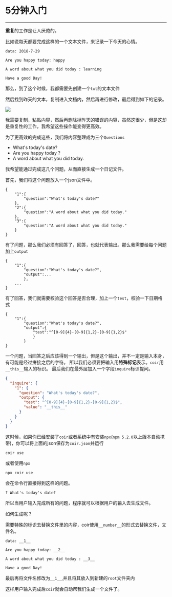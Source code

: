 # 5分钟入门
---

**重复**的工作是让人厌倦的。

比如说每天都要完成这样的一个文本文件，来记录一下今天的心情。

```
data: 2018-7-29

Are you happy today: happy

A word about what you did today : learning

Have a good Day!

```

那么，到了这个时候，我都需要先创建一个`txt`的文本文件

然后找到昨天的文本，复制进入文档内，然后再进行修改，最后得到如下的记录。

<img src="https://i.h2.pdim.gs/68ef33b1bb9bd576da309ac2eac3f1e5.gif" ></img>

我需要复制，粘贴内容，然后再删除掉昨天的错误的内容，虽然这很少，但是这却是重复性的工作，我希望这些操作能变得更高效。

为了更高效的完成这些，我们将内容整理成为三个`Questions`

* What's today's date?
* Are you happy today ?
* A word about what you did today.

我希望能通过完成这几个问题，从而直接生成一个日记文件。

首先，我们将这个问题放入一个json文件中。
```
{
	"1":{
		"question":"What's today's date?"
	},
	"2":{
		"question":"A word about what you did today."
	},
	"3":{
		"question":"A word about what you did today."
	}
}
```

有了问题，那么我们必须有回答了，回答，也就代表输出。那么我需要给每个问题加上`output`

```
{
	"1":{
		"question":"What's today's date?",
		"output":...
		},
	...
}
```
有了回答，我们就需要校验这个回答是否合理，加上一个`test`，校验一下日期格式
```
{
	"1":{
		"question":"What's today's date?",
		"output":{
			"test":"^[0-9]{4}-[0-9]{1,2}-[0-9]{1,2}$"
			}
		}
}
```
一个问题，当回答之后应该得到一个输出，但是这个输出，并不一定是输入本身，有可能是经过拼接之后的字符。
所以我们必须要把输入用**特殊标记**表示。`coir`用`__this__`输入的标识。
最后我们在最外层加入一个字段`inquire`标识提问。

```json
{
  "inquire": {
    "1": {
      "question": "What's today's date?",
      "output": {
        "test": "^[0-9]{4}-[0-9]{1,2}-[0-9]{1,2}$",
        "value": "__this__"
      }
    }
  }
}
```

这时候，如果你已经安装了`coir`或者系统中有安装`npx`(`npm 5.2.0`以上版本自动携带)，你可以将上面的json保存为`coir.json`并运行
```
coir use
```
或者使用`npx`
```
npx coir use
```
会在命令行直接得到这样的问题。
```
? What's today's date?
```

所以当用户输入完成所有的问题，程序就可以根据用户的输入去生成文件。

如何生成呢？

需要特殊的标识去替换文件里的内容，coir使用`__number__`的形式去替换文件，文件名。


```
data: __1__

Are you happy today: __2__

A word about what you did today : __3__

Have a good Day!

```

最后再将文件名修改为`__1__`,并且将其放入到新建的`root`文件夹内

这样用户输入完成后`coir`就会自动帮我们生成一个文件了。
